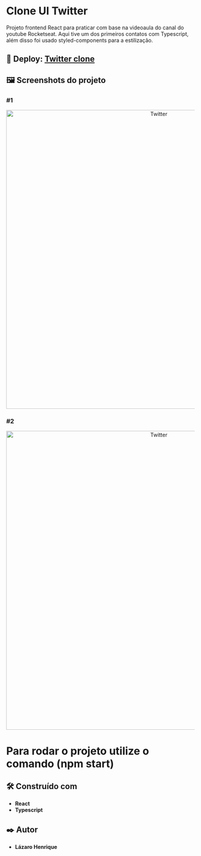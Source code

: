 # Clone UI Twitter

Projeto frontend React para praticar com base na videoaula do canal do youtube Rocketseat. Aqui tive um dos primeiros contatos com Typescript, além disso foi usado styled-components para a estilização.

## 👀 Deploy: <a href="https://twitter-clone-react-woad.vercel.app/">Twitter clone</a>

## 🖼 Screenshots do projeto

### #1
<p align="center">
  <img align="center" src="https://user-images.githubusercontent.com/78514404/235302876-0456c839-046c-4850-a831-df1dff8406b7.PNG" alt="Twitter" width="800"/>
</p>

### #2
<p align="center">
  <img align="center" src="https://twitter-clone-react-woad.vercel.app" alt="Twitter" width="800"/>
</p>

# Para rodar o projeto utilize o comando (**npm start**) 

## 🛠️ Construído com

* **React**
* **Typescript**

## ✒️ Autor

* **Lázaro Henrique**  
